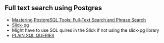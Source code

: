 ## Full text search using Postgres

- [Mastering PostgreSQL Tools: Full-Text Search and Phrase Search](https://www.compose.com/articles/mastering-postgresql-tools-full-text-search-and-phrase-search/)
- [Slick-pg](https://github.com/tminglei/slick-pg)
- Might have to use SQL quires in the Slick if not using the slick-pg library
- [PLAIN SQL QUERIES](http://scala-slick.org/doc/3.0.0/sql.html)